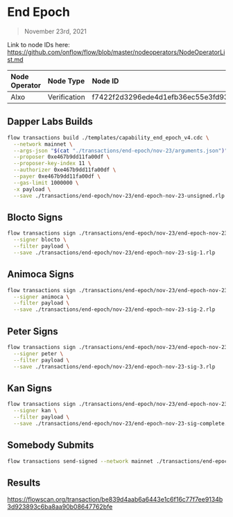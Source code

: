 # End Epoch
> November 23rd, 2021

Link to node IDs here: https://github.com/onflow/flow/blob/master/nodeoperators/NodeOperatorList.md

| Node Operator             | Node Type          | Node ID  |
|:--------------------------|:-------------------|:---------|
| Alxo | Verification | f7422f2d3296ede4d1efb36ec55e3fd93702c061f7ee627881f0b3007beff2ed




## Dapper Labs Builds

```sh
flow transactions build ./templates/capability_end_epoch_v4.cdc \
  --network mainnet \
  --args-json "$(cat "./transactions/end-epoch/nov-23/arguments.json")" \
  --proposer 0xe467b9dd11fa00df \
  --proposer-key-index 11 \
  --authorizer 0xe467b9dd11fa00df \
  --payer 0xe467b9dd11fa00df \
  --gas-limit 1000000 \
  -x payload \
  --save ./transactions/end-epoch/nov-23/end-epoch-nov-23-unsigned.rlp
```

## Blocto Signs

```sh
flow transactions sign ./transactions/end-epoch/nov-23/end-epoch-nov-23-unsigned.rlp \
  --signer blocto \
  --filter payload \
  --save ./transactions/end-epoch/nov-23/end-epoch-nov-23-sig-1.rlp
```

## Animoca Signs

```sh
flow transactions sign ./transactions/end-epoch/nov-23/end-epoch-nov-23-sig-1.rlp \
  --signer animoca \
  --filter payload \
  --save ./transactions/end-epoch/nov-23/end-epoch-nov-23-sig-2.rlp
```

## Peter Signs

```sh
flow transactions sign ./transactions/end-epoch/nov-23/end-epoch-nov-23-sig-2.rlp \
  --signer peter \
  --filter payload \
  --save ./transactions/end-epoch/nov-23/end-epoch-nov-23-sig-3.rlp
```

## Kan Signs

```sh
flow transactions sign ./transactions/end-epoch/nov-23/end-epoch-nov-23-sig-3.rlp \
  --signer kan \
  --filter payload \
  --save ./transactions/end-epoch/nov-23/end-epoch-nov-23-sig-complete.rlp
```

## Somebody Submits

```sh
flow transactions send-signed --network mainnet ./transactions/end-epoch/nov-23/end-epoch-nov-23-sig-complete.rlp
```

## Results

https://flowscan.org/transaction/be839d4aab6a6443e1c6f16c77f7ee9134b3d923893c6ba8aa90b08647762bfe
